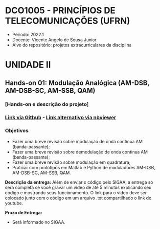 
# DCO1005 - PRINCÍPIOS DE TELECOMUNICAÇÕES (UFRN)
- Período: 2022.1
- Docente: Vicente Angelo de Sousa Junior
- Alvo do repositório: projetos extracurriculares da disciplina
<!--
## O que devemos saber para começar a programar com Matlab
### [Link via Github](https://github.com/vicentesousa/DCO1005/blob/main/h01_matlab.ipynb) - [Link alternativo via nbviewer](https://nbviewer.jupyter.org/github/vicentesousa/DCO1005/blob/main/h01_matlab.ipynb)

**Objetivos**
- Apresentar vantagens de usar o Matlab 
- Apresentar onde encontrar informações sobre o Matlab
- Apresentar operações básicas com o Matlab
- Apresentar o processo de Debug (depuração) no Matlab
- Entender como é vantajoso a programação matricial com Matlab

## O que devemos saber para começar a programar com Python 3 (para quem quiser fazer em Python)
### [Link via Github](https://github.com/vicentesousa/DCO1005/blob/main/h01_python.ipynb) - [Link alternativo via nbviewer](https://nbviewer.jupyter.org/github/vicentesousa/DCO1005/blob/main/h01_python.ipynb)

**Objetivos**
- Apresentar vantagens de usar o Python3
- Apresentar onde encontrar informações sobre o Python 3
- Apresentar operações básicas com o Python 3
- Apresentar o Spyder como interface de desenvolvimento para Pyhton 3
- Apresentar o processo de Debug (depuração) no Python 3

# UNIDADE I

## Hands-on 01: Visualização de sinais no tempo (vendo e ouvindo um sinal)

### [Link via Github](https://github.com/vicentesousa/DCO1005/blob/main/h02_matlab.ipynb) - [Link alternativo via nbviewer](https://nbviewer.jupyter.org/github/vicentesousa/DCO1005/blob/main/h02_matlab.ipynb)

### [Link via Github (em Python)](https://github.com/vicentesousa/DCO1005/blob/main/h02_python.ipynb) - [Link alternativo via nbviewer (em Python)](https://nbviewer.jupyter.org/github/vicentesousa/DCO1005/blob/main/h02_python.ipynb)


### Objetivos
- Fazer uma breve revisão de sinais e ondas;
- Fazer uma breve revisão de sinais de áudio;
- Praticar geração e plotagem de sinais de áudio;
- Praticar abertura e plotagem de arquivos de áudio.

## Projeto da UNIDADE I

### [Link via Github](https://github.com/vicentesousa/DCO1005/blob/main/h03_matlab.ipynb) - [Link alternativo via nbviewer](https://nbviewer.jupyter.org/github/vicentesousa/DCO1005/blob/main/h03_matlab.ipynb)

### [Link via Github (em Python)](https://github.com/vicentesousa/DCO1005/blob/main/h03_python.ipynb) - [Link alternativo via nbviewer](https://nbviewer.jupyter.org/github/vicentesousa/DCO1005/blob/main/h03_python.ipynb)

**Objetivos:**
- Fazer uma breve revisão sobre amostragem e a consequência de seu valor na reconstrução de um sinal amostrado;
- Visualização do conteúdo em frequência (single ou double sided) de um sinal;
- Manipular sinais gravados em arquivos e estimar suas componentes de frequência e fase.

**Entregas:**
- As entregas estão especificadas no hands-on;
- Além de enviar o código pelo SIGAA, a entrega só será completa se você gravar um vídeo de até 5 minutos explicando seu código e mostrando os valores estimados;
- 
- O link para o vídeo deve ser compartilhado no youtube (de forma privada) para o prof. Vicente Sousa pelo e-mail vicente.sousa@ufrn.edu.br.

- As entregas estão especificadas ao longo do Hands-on;
- As entregas devem compor um único arquivo **zip** com os códigos e o arquivo chamado README.txt; 
- O arquivo chamado README.txt indica como rodar o código produzido por você (produza um código autocontido, no qual o usuário deva rodar um único script para chegar nos resultados desejados);
- Não será necessário produzir um relatório. Contudo, é parte importante da entrega a produção de vídeos (compartilhados no google drive ou youtube), contendo a descrição do código implementado (explicar brevemente o que foi feito, mostrar as formulações em slides se necessário, mostrar como rodar o código e os gráficos gerados). O link do vídeo deve ser informado no arquivo README.txt (caso necessite, compartilhe o vídeo com **vicente.sousa@ufrn.br**);
- Um vídeo de até 5 minutos deve conter o conteúdo da entrega.

**Prazo de Entrega:** 
- Será informado no SIGAA.
-->


# UNIDADE II

## Hands-on 01: Modulação Analógica (AM-DSB, AM-DSB-SC, AM-SSB, QAM)
### [Hands-on e descrição do projeto]
### [Link via Github](https://github.com/vicentesousa/DCO1005/blob/main/h05.ipynb) - [Link alternativo via nbviewer](https://nbviewer.jupyter.org/github/vicentesousa/DCO1005/blob/main/h05.ipynb) 

### Objetivos
- Fazer uma breve revisão sobre modulação de onda contínua AM (banda-passante);
- Fazer uma breve revisão sobre demodulação de onda contínua AM (banda-passante);
- Fazer uma breve revisão sobre modulação em quadratura;
- Praticar com protótipos em Matlab e Python de moduladores AM-DSB, AM-DSB-SC, AM-SSB, QAM.

**Descrição da entrega:** Além de enviar o código pelo SIGAA, a entrega só será completa se você gravar um vídeo de até 5 minutos explicando seu código e mostrando seus funcionamento. O link para o vídeo deve ser colocado junto com o código em um arquivo .txt compartilhado o link do youtube. 

**Prazo de Entrega:** 
- Será informado no SIGAA.


